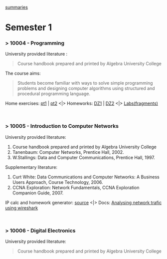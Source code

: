 [summaries](https://github.com/frainfreeze/studying/blob/master/university/skripte.md)

# Semester 1
### > 10004 - Programming 
University provided literature :
>    Course handbook prepared and printed by Algebra University College

The course aims:
> Students become familiar with ways to solve simple programming problems and designing computer algorithms using structured and procedural programming language.

Home exercises: [pt1](https://github.com/frainfreeze/studying/tree/master/university/10004-prog/home%20exercises%201) | [pt2](https://github.com/frainfreeze/studying/tree/master/university/10004-prog/home%20exercises%202)
   <|>   Homeworks: [DZ1](https://github.com/frainfreeze/studying/tree/master/university/10004-prog/homeworks/DZ1) | [DZ2](https://github.com/frainfreeze/studying/tree/master/university/10004-prog/homeworks/DZ2) 
   <|>   [Labs(fragments)](https://github.com/frainfreeze/studying/tree/master/university/10004-prog/labs)
   
<br>

### > 10005 - Introduction to Computer Networks 

University provided literature:

1. Course handbook prepared and printed by Algebra University College
2. Tanenbaum: Computer Networks, Prentice Hall, 2002.
3. W.Stallings: Data and Computer Communications, Prentice Hall, 1997.

Supplementary literature:

1. Curt White: Data Communications and Computer Networks: A Business Users Approach, Course Technology, 2006.
2. CCNA Exploration: Network Fundamentals, CCNA Exploration Companion Guide, 2007.

IP calc and homework generator: [source](https://github.com/frainfreeze/studying/tree/master/university/10005-networks/IP%20calculator%20homework/source)   <|>   Docs: [Analysing network trafic using wireshark](https://github.com/frainfreeze/studying/blob/master/university/skripte/tkucar-Analiza_komunikacije_izmedu_dva_racunala_koristenjem_Wiresharka.pdf)

<br>

### > 10006 - Digital Electronics 
University provided literature:
> Course handbook prepared and printed by Algebra University College 
